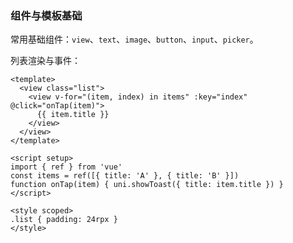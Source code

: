 ### 组件与模板基础

常用基础组件：`view`、`text`、`image`、`button`、`input`、`picker`。

列表渲染与事件：

```vue
<template>
  <view class="list">
    <view v-for="(item, index) in items" :key="index" @click="onTap(item)">
      {{ item.title }}
    </view>
  </view>
</template>

<script setup>
import { ref } from 'vue'
const items = ref([{ title: 'A' }, { title: 'B' }])
function onTap(item) { uni.showToast({ title: item.title }) }
</script>

<style scoped>
.list { padding: 24rpx }
</style>
```

